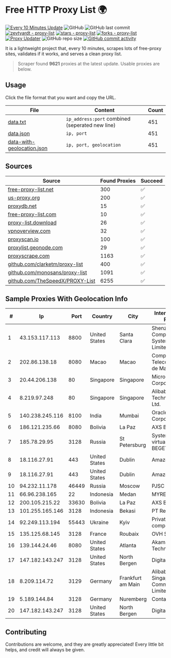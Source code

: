 
# Free HTTP Proxy List 🌍

[![Every 10 Minutes Update](https://github.com/mertguvencli/http-proxy-list/actions/workflows/main.yml/badge.svg?branch=main)](https://github.com/mertguvencli/http-proxy-list/actions/workflows/main.yml)
![GitHub](https://img.shields.io/github/license/mertguvencli/http-proxy-list)
![GitHub last commit](https://img.shields.io/github/last-commit/mertguvencli/http-proxy-list)
[![zevtyardt - proxy-list](https://img.shields.io/static/v1?label=zevtyardt&message=proxy-list&color=blue&logo=github)](https://github.com/zevtyardt/proxy-list "Go to GitHub repo")
[![stars - proxy-list](https://img.shields.io/github/stars/zevtyardt/proxy-list?style=social)](https://github.com/zevtyardt/proxy-list)
[![forks - proxy-list](https://img.shields.io/github/forks/zevtyardt/proxy-list?style=social)](https://github.com/zevtyardt/proxy-list)
[![Proxy Updater](https://github.com/zevtyardt/proxy-list/workflows/Proxy%20Updater/badge.svg)](https://github.com/zevtyardt/proxy-list/actions?query=workflow:"Proxy+Updater")
![GitHub repo size](https://img.shields.io/github/repo-size/zevtyardt/proxy-list)
[![GitHub commit activity](https://img.shields.io/github/commit-activity/m/zevtyardt/proxy-list?logo=commits)](https://github.com/zevtyardt/proxy-list/commits/main)

It is a lightweight project that, every 10 minutes, scrapes lots of free-proxy sites, validates if it works, and serves a clean proxy list.

> Scraper found **9621** proxies at the latest update. Usable proxies are below.

## Usage

Click the file format that you want and copy the URL.

|File|Content|Count|
|----|-------|-----|
|[data.txt](https://raw.githubusercontent.com/mertguvencli/http-proxy-list/main/proxy-list/data.txt)|`ip_address:port` combined (seperated new line)|451|
|[data.json](https://raw.githubusercontent.com/mertguvencli/http-proxy-list/main/proxy-list/data.json)|`ip, port`|451|
|[data-with-geolocation.json](https://raw.githubusercontent.com/mertguvencli/http-proxy-list/main/proxy-list/data-with-geolocation.json)|`ip, port, geolocation`|451|

## Sources

|Source|Found Proxies|Succeed|
|------|-------------|-------|
|[free-proxy-list.net](https://free-proxy-list.net)|300|✅|
|[us-proxy.org](https://www.us-proxy.org)|200|✅|
|[proxydb.net](http://proxydb.net)|15|✅|
|[free-proxy-list.com](https://free-proxy-list.com/?page=&port=&type%5B%5D=http&type%5B%5D=https&up_time=0&search=Search)|10|✅|
|[proxy-list.download](https://www.proxy-list.download/HTTP)|26|✅|
|[vpnoverview.com](https://vpnoverview.com/privacy/anonymous-browsing/free-proxy-servers)|32|✅|
|[proxyscan.io](https://www.proxyscan.io)|100|✅|
|[proxylist.geonode.com](https://proxylist.geonode.com/api/proxy-list?limit=300&page=1&sort_by=lastChecked&sort_type=desc&protocols=http,https)|29|✅|
|[proxyscrape.com](https://api.proxyscrape.com/v2/?request=displayproxies&protocol=http&timeout=10000&country=all&ssl=all&anonymity=all)|1163|✅|
|[github.com/clarketm/proxy-list](https://raw.githubusercontent.com/clarketm/proxy-list/master/proxy-list-raw.txt)|400|✅|
|[github.com/monosans/proxy-list](https://raw.githubusercontent.com/monosans/proxy-list/main/proxies/http.txt)|1091|✅|
|[github.com/TheSpeedX/PROXY-List](https://raw.githubusercontent.com/TheSpeedX/PROXY-List/master/http.txt)|6255|✅|


## Sample Proxies With Geolocation Info

|#|Ip|Port|Country|City|Internet Service Provider|
|-|--|----|-------|----|-------------------------|
|1|43.153.117.113|8800|United States|Santa Clara|Shenzhen Tencent Computer Systems Company Limited|
|2|202.86.138.18|8080|Macao|Macao|Companhia de Telecomunicacoes de Macau|
|3|20.44.206.138|80|Singapore|Singapore|Microsoft Corporation|
|4|8.219.97.248|80|Singapore|Singapore|Alibaba (US) Technology Co., Ltd.|
|5|140.238.245.116|8100|India|Mumbai|Oracle Corporation|
|6|186.121.235.66|8080|Bolivia|La Paz|AXS Bolivia S. A.|
|7|185.78.29.95|3128|Russia|St Petersburg|System servers virtual hosting BEGET.RU|
|8|18.116.27.91|443|United States|Dublin|Amazon.com, Inc.|
|9|18.116.27.91|443|United States|Dublin|Amazon.com, Inc.|
|10|94.232.11.178|46449|Russia|Moscow|PJSC MegaFon|
|11|66.96.238.165|22|Indonesia|Medan|MYREPUBLIC|
|12|200.105.215.22|33630|Bolivia|La Paz|AXS Bolivia S. A.|
|13|101.255.165.146|3128|Indonesia|Bekasi|PT Remala Abadi|
|14|92.249.113.194|55443|Ukraine|Kyiv|Private "Stock company "Sater"|
|15|135.125.68.145|3128|France|Roubaix|OVH SAS|
|16|139.144.24.46|8080|United States|Atlanta|Akamai Technologies, Inc.|
|17|147.182.143.247|3128|United States|North Bergen|DigitalOcean, LLC|
|18|8.209.114.72|3129|Germany|Frankfurt am Main|Alibaba.com Singapore E-Commerce Private Limited|
|19|5.189.144.84|3128|Germany|Nuremberg|Contabo GmbH|
|20|147.182.143.247|3128|United States|North Bergen|DigitalOcean, LLC|



## Contributing

Contributions are welcome, and they are greatly appreciated! Every
little bit helps, and credit will always be given.


